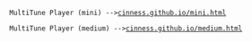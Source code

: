 `MultiTune Player (mini) -->`<a href="https://cinness.github.io/mini.html">`cinness.github.io/mini.html`</a>

`MultiTune Player (medium) -->`<a href="https://cinness.github.io/medium.html">`cinness.github.io/medium.html`</a>
